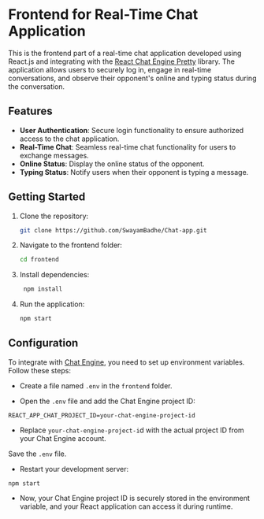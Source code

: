 # Frontend for Real-Time Chat Application

This is the frontend part of a real-time chat application developed using React.js and integrating with the [React Chat Engine Pretty](https://www.npmjs.com/package/react-chat-engine-pretty) library. The application allows users to securely log in, engage in real-time conversations, and observe their opponent's online and typing status during the conversation.

## Features

- **User Authentication**: Secure login functionality to ensure authorized access to the chat application.
- **Real-Time Chat**: Seamless real-time chat functionality for users to exchange messages.
- **Online Status**: Display the online status of the opponent.
- **Typing Status**: Notify users when their opponent is typing a message.

## Getting Started

1. Clone the repository:

   ```bash
   git clone https://github.com/SwayamBadhe/Chat-app.git

2. Navigate to the frontend folder:
   ```bash
   cd frontend

3. Install dependencies:
   ```bash
    npm install

4. Run the application:
   ```bash
   npm start

## Configuration

To integrate with [Chat Engine](https://chatengine.io/), you need to set up environment variables. Follow these steps:

- Create a file named `.env` in the `frontend` folder.

- Open the `.env` file and add the Chat Engine project ID:

```
REACT_APP_CHAT_PROJECT_ID=your-chat-engine-project-id
```

- Replace `your-chat-engine-project-i`d with the actual project ID from your Chat Engine account.

Save the `.env` file.

- Restart your development server:

```
npm start
```
- Now, your Chat Engine project ID is securely stored in the environment variable, and your React application can access it during runtime.

  
